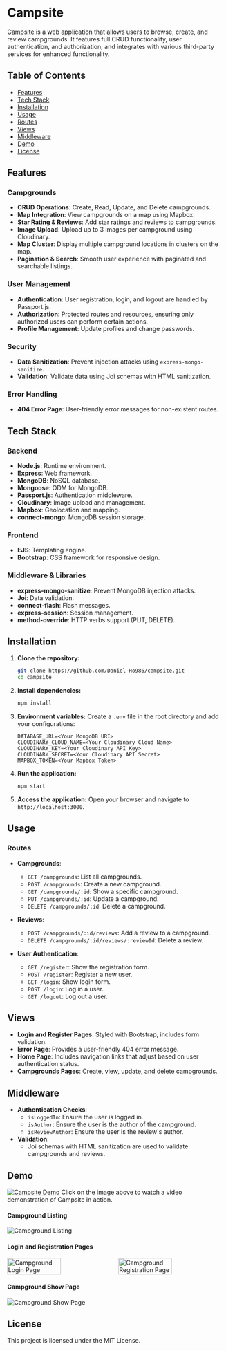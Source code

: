 # Campsite

[Campsite](https://campsite-5u82.onrender.com/) is a web application that allows users to browse, create, and review campgrounds. It features full CRUD functionality, user authentication, and authorization, and integrates with various third-party services for enhanced functionality.

## Table of Contents
- [Features](#features)
- [Tech Stack](#tech-stack)
- [Installation](#installation)
- [Usage](#usage)
- [Routes](#routes)
- [Views](#views)
- [Middleware](#middleware)
- [Demo](#demo)
- [License](#license)

## Features

### Campgrounds
- **CRUD Operations**: Create, Read, Update, and Delete campgrounds.
- **Map Integration**: View campgrounds on a map using Mapbox.
- **Star Rating & Reviews**: Add star ratings and reviews to campgrounds.
- **Image Upload**: Upload up to 3 images per campground using Cloudinary.
- **Map Cluster**: Display multiple campground locations in clusters on the map.
- **Pagination & Search**: Smooth user experience with paginated and searchable listings.

### User Management
- **Authentication**: User registration, login, and logout are handled by Passport.js.
- **Authorization**: Protected routes and resources, ensuring only authorized users can perform certain actions.
- **Profile Management**: Update profiles and change passwords.

### Security
- **Data Sanitization**: Prevent injection attacks using `express-mongo-sanitize`.
- **Validation**: Validate data using Joi schemas with HTML sanitization.

### Error Handling
- **404 Error Page**: User-friendly error messages for non-existent routes.

## Tech Stack

### Backend
- **Node.js**: Runtime environment.
- **Express**: Web framework.
- **MongoDB**: NoSQL database.
- **Mongoose**: ODM for MongoDB.
- **Passport.js**: Authentication middleware.
- **Cloudinary**: Image upload and management.
- **Mapbox**: Geolocation and mapping.
- **connect-mongo**: MongoDB session storage.

### Frontend
- **EJS**: Templating engine.
- **Bootstrap**: CSS framework for responsive design.

### Middleware & Libraries
- **express-mongo-sanitize**: Prevent MongoDB injection attacks.
- **Joi**: Data validation.
- **connect-flash**: Flash messages.
- **express-session**: Session management.
- **method-override**: HTTP verbs support (PUT, DELETE).

## Installation

1. **Clone the repository:**
    ```bash
    git clone https://github.com/Daniel-Ho986/campsite.git
    cd campsite
    ```

2. **Install dependencies:**
    ```bash
    npm install
    ```

3. **Environment variables:**
    Create a `.env` file in the root directory and add your configurations:
    ```plaintext
    DATABASE_URL=<Your MongoDB URI>
    CLOUDINARY_CLOUD_NAME=<Your Cloudinary Cloud Name>
    CLOUDINARY_KEY=<Your Cloudinary API Key>
    CLOUDINARY_SECRET=<Your Cloudinary API Secret>
    MAPBOX_TOKEN=<Your Mapbox Token>
    ```

4. **Run the application:**
    ```bash
    npm start
    ```

5. **Access the application:**
    Open your browser and navigate to `http://localhost:3000`.

## Usage

### Routes

- **Campgrounds**: 
  - `GET /campgrounds`: List all campgrounds.
  - `POST /campgrounds`: Create a new campground.
  - `GET /campgrounds/:id`: Show a specific campground.
  - `PUT /campgrounds/:id`: Update a campground.
  - `DELETE /campgrounds/:id`: Delete a campground.

- **Reviews**: 
  - `POST /campgrounds/:id/reviews`: Add a review to a campground.
  - `DELETE /campgrounds/:id/reviews/:reviewId`: Delete a review.

- **User Authentication**: 
  - `GET /register`: Show the registration form.
  - `POST /register`: Register a new user.
  - `GET /login`: Show login form.
  - `POST /login`: Log in a user.
  - `GET /logout`: Log out a user.

## Views

- **Login and Register Pages**: Styled with Bootstrap, includes form validation.
- **Error Page**: Provides a user-friendly 404 error message.
- **Home Page**: Includes navigation links that adjust based on user authentication status.
- **Campgrounds Pages**: Create, view, update, and delete campgrounds.

## Middleware

- **Authentication Checks**:
  - `isLoggedIn`: Ensure the user is logged in.
  - `isAuthor`: Ensure the user is the author of the campground.
  - `isReviewAuthor`: Ensure the user is the review's author.
- **Validation**:
  - Joi schemas with HTML sanitization are used to validate campgrounds and reviews.

## Demo

[![Campsite Demo](public/demo/home.png)](https://youtu.be/bh0noB1EoGs)
Click on the image above to watch a video demonstration of Campsite in action.

#### Campground Listing
![Campground Listing](public/demo/allCampground.png)

#### Login and Registration Pages
<div style="display: flex; gap: 10px;">
    <img src="public/demo/login.png" alt="Campground Login Page" width="50%"/>
    <img src="public/demo/register.png" alt="Campground Registration Page" width="50%"/>
</div>

#### Campground Show Page
![Campground Show Page](public/demo/show.png)

## License

This project is licensed under the MIT License.
